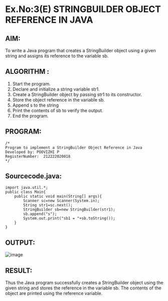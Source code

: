 # Ex.No:3(E)  STRINGBUILDER OBJECT REFERENCE IN JAVA

## AIM:
To write a Java program that creates a StringBuilder object using a given string and assigns its reference to the variable sb.

## ALGORITHM :
1.	Start the program.
2.	Declare and initialize a string variable str1.
3.	Create a StringBuilder object by passing str1 to its constructor.
4.	Store the object reference in the variable sb.
5.	Append s to the string
6.	Print the contents of sb to verify the output.
7.	End the program.


## PROGRAM:
 ```
/*
Program to implement a StringBuilder Object Reference in Java
Developed by: POOVIZHI P
RegisterNumber:  212222020018
*/
```

## Sourcecode.java:
~~~
import java.util.*;
public class Main{
    public static void main(String[] args){
        Scanner sc=new Scanner(System.in);
        String str1=sc.next();
        StringBuilder sb=new StringBuilder(str1);
        sb.append("s");
        System.out.print("sb1 = "+sb.toString());
    }
}
~~~
## OUTPUT:
![image](https://github.com/user-attachments/assets/edeb7333-85d9-4b89-a482-7ebda4044f8b)


## RESULT:
Thus the  Java program successfully creates a StringBuilder object using the given string and stores the reference in the variable sb. The contents of the object are printed using the reference variable.

